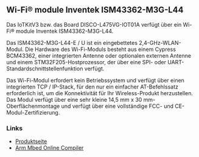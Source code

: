 Wi-Fi® module Inventek ISM43362-M3G-L44
---------------------------------------

Das IoTKitV3 bzw. das Board DISCO-L475VG-IOT01A verfügt über ein Wi-Fi® module Inventek ISM43362-M3G-L44.

Das ISM43362-M3G-L44-E / U ist ein eingebettetes 2,4-GHz-WLAN-Modul. Die Hardware des Wi-Fi-Moduls besteht aus einem Cypress BCM43362, einer integrierten Antenne oder optionalen externen Antenne und einem STM32F205-Hostprozessor, der über eine SPI- oder UART-Standardschnittstellenfunktion verfügt.

Das Wi-Fi-Modul erfordert kein Betriebssystem und verfügt über einen integrierten TCP / IP-Stack, für den nur ein einfacher AT-Befehlssatz erforderlich ist, um die Konnektivität für Ihr Wireless-Produkt herzustellen. Das Modul verfügt über eine sehr kleine 14,5 mm x 30 mm-Oberflächenmontage und verfügt über eine vollständige FCC- und CE-Modul-Zertifizierung.

### Links

* [Produktseite](https://www.inventeksys.com/wifi/wifi-modules/ism4336-m3g-l44-e-embedded-serial-to-wifi-module/)
*  [Arm Mbed Online Compiler](https://os.mbed.com/compiler/#import:/teams/Disco-L475VG-IOT/code/Disco_mbed-os-example-wifi/)